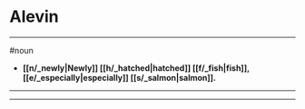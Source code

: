 # Alevin
---
#noun
- **[[n/_newly|Newly]] [[h/_hatched|hatched]] [[f/_fish|fish]], [[e/_especially|especially]] [[s/_salmon|salmon]].**
---
---
